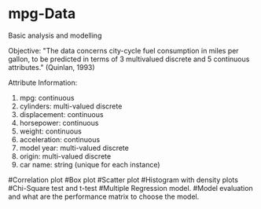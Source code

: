 # mpg-Data
Basic analysis and modelling

Objective: "The data concerns city-cycle fuel consumption in miles per gallon, to be predicted in terms of 3 multivalued discrete and 5 continuous attributes." (Quinlan, 1993)

Attribute Information:

1. mpg: continuous 
2. cylinders: multi-valued discrete 
3. displacement: continuous 
4. horsepower: continuous 
5. weight: continuous 
6. acceleration: continuous 
7. model year: multi-valued discrete 
8. origin: multi-valued discrete 
9. car name: string (unique for each instance)

#Correlation plot
#Box plot 
#Scatter plot
#Histogram with density plots
#Chi-Square test and t-test
#Multiple Regression model.
#Model evaluation and what are the performance matrix to choose the model.
